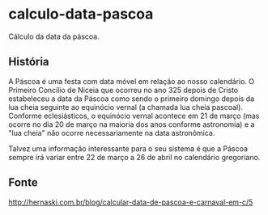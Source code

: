 # calculo-data-pascoa
Cálculo da data da páscoa.

## História
A Páscoa é uma festa com data móvel em relação ao nosso calendário. O Primeiro Concílio de Niceia que ocorreu no ano 325 depois de Cristo estabeleceu a data da Páscoa como sendo o primeiro domingo depois da lua cheia seguinte ao equinócio vernal (a chamada lua cheia pascoal). Conforme eclesiásticos, o equinócio vernal acontece em 21 de março (mas ocorre no dia 20 de março na maioria dos anos conforme astronomia) e a "lua cheia" não ocorre necessariamente na data astronômica.

Talvez uma informação interessante para o seu sistema é que a Páscoa sempre irá variar entre 22 de março a 26 de abril no calendário gregoriano.

## Fonte
http://hernaski.com.br/blog/calcular-data-de-pascoa-e-carnaval-em-c/5
